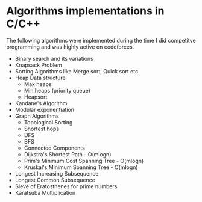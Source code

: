 # Algorithms implementations in C/C++
The following algorithms were implemented during the time I did competitve programming and was  highly active on codeforces.
* Binary search and its variations
* Knapsack Problem
* Sorting Algorithms like Merge sort, Quick sort etc.
* Heap Data structure
  - Max heaps
  - Min heaps (priority queue)
  - Heapsort
 * Kandane's Algorithm
 * Modular exponentiation
 * Graph Algorithms
    - Topological Sorting
    - Shortest hops
    - DFS
    - BFS
    - Connected Components
    - Dijkstra's Shortest Path - O(mlogn)
    - Prim's Minimum Cost Spanning Tree - O(mlogn)
    - Kruskal's Minimum Spanning Tree - O(mlogn)
* Longest Increasing Subsequence
* Longest Common Subsequence
* Sieve of Eratosthenes for prime numbers
* Karatsuba Multiplication
